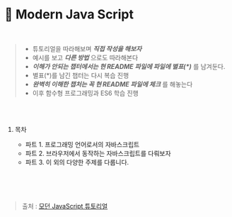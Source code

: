 # 🤔 Modern Java Script

<br />

>   * 튜토리얼을 따라해보며 _**직접 작성을 해보자**_
>   * 예시를 보고 _**다른 방법**_ 으로도 따라해본다
>   * _**이해가 안되는 챕터에서는 현 README 파일에 파일에 별표(*)**_ 를 남겨둔다.
>   * 별표(*)를 남긴 챕터는 다시 복습 진행
>   * _**완벽히 이해한 챕처는 꼭 현 README 파일에 체크**_ 를 해놓는다
>   * 이후 함수형 프로그래밍과 ES6 학습 진행

<br />
<br />

1. 목차

    * 파트 1. 프로그래밍 언어로서의 자바스크립트
    * 파트 2. 브라우저에서 동작하는 자바스크립트를 다뤄보자
    * 파트 3. 이 외의 다양한 주제를 다룹니다.

<br />
<br />
<br />

>  출처 :  [모던 JavaScript 튜토리얼](https://ko.javascript.info/)

<br />
<br />
<br />
